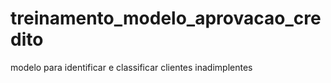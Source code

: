 # treinamento_modelo_aprovacao_credito
modelo para identificar e classificar clientes inadimplentes

